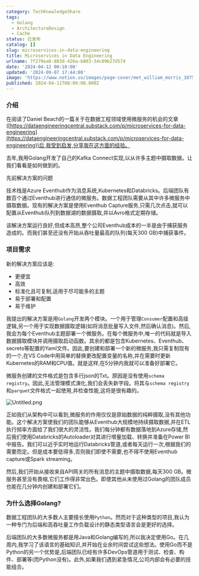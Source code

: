 ```yaml
---
category: TechKnowledgeShare
tags:
  - Golang
  - ArchitectureDesign
  - Cache
status: 已发布
catalog: []
slug: microservices-in-data-engineering
title: Microservices in Data Engineering
urlname: 7f279ea0-883d-426a-b803-34c09b27d574
date: '2024-04-12 00:10:00'
updated: '2024-09-07 17:44:00'
image: 'https://www.notion.so/images/page-cover/met_william_morris_1875.jpg'
published: 2024-04-11T08:00:00.000Z
---
```


### 介绍


在阅读了Daniel Beach的一篇关于在数据工程领域使用微服务的机会的文章([https://dataengineeringcentral.substack.com/p/microservices-for-data-engineering](https://dataengineeringcentral.substack.com/p/microservices-for-data-engineering))后,我受到启发,分享我在这方面的经验。


去年,我用Golang开发了自己的Kafka Connect实现,以从许多主题中摄取数据。让我们看看是如何做到的。


先前解决方案的问题


技术栈是Azure Eventhub作为消息系统,Kubernetes和Databricks。后端团队有数百个通过Eventhub进行通信的微服务。数据工程团队需要从其中许多微服务中摄取数据。现有的解决方案是使用Eventhub Capture服务,只需几次点击,就可以配置从Eventhub队列到数据湖的数据摄取,并以Avro格式定期存储。


该解决方案运行良好,但成本高昂,整个公司Eventhub成本的一半是由于捕获服务造成的。而我们甚至还没有开始从吞吐量最高的队列(每天300 GB)中捕获事件。


### 项目需求


新的解决方案应该是:

- 更便宜
- 高效
- 标准化且可复制,适用于尽可能多的主题
- 易于部署和配置
- 易于维护

我提出的解决方案是用`Golang`开发两个模块。一个用于管理`Consumer`配置和高级逻辑,另一个用于实现数据摄取逻辑(如将消息批量写入文件,然后确认消息)。然后,我会为每个Eventhub主题部署一个微服务。在每个微服务中,唯一的代码就是导入数据摄取模块并调用摄取启动函数。其余的都是包含Kubernetes、Eventhub、secrets等配置的Yaml文件。因此,要创建和部署一个新的微服务,我只需复制现有的一个,在VS Code中用简单的替换更改配置变量的名称,并在需要时更新Kubernetes的RAM和CPU值。就是这样,在5分钟内我就可以准备好部署它。


微服务创建的文件格式是包含多行json的Txt。原因是没有使用`schema registry`。因此,无法管理模式演化,我们会丢失新字段。将其与`schema registry`和`parquet`文件格式一起使用,并检查性能,这将是很有趣的。


![Untitled.png](https://prod-files-secure.s3.us-west-2.amazonaws.com/5d24fe63-e567-4804-86f9-9fdc62e13082/4e0f8d5d-b295-4408-9363-660688d511a9/Untitled.png?X-Amz-Algorithm=AWS4-HMAC-SHA256&X-Amz-Content-Sha256=UNSIGNED-PAYLOAD&X-Amz-Credential=ASIAZI2LB4662MFBELPB%2F20250417%2Fus-west-2%2Fs3%2Faws4_request&X-Amz-Date=20250417T213341Z&X-Amz-Expires=3600&X-Amz-Security-Token=IQoJb3JpZ2luX2VjEN3%2F%2F%2F%2F%2F%2F%2F%2F%2F%2FwEaCXVzLXdlc3QtMiJGMEQCID3KRYHgmOZjZWe5ku4pInknA8kP20OQHV9o1zmFhG4XAiAuv3vAe1yGsPCkQwn84Rw%2BtrlGETe%2FMohlG%2B%2F8047sfir%2FAwhmEAAaDDYzNzQyMzE4MzgwNSIMF4UMEJHEJqsEk1ELKtwDV9kzM%2BZsY8nL%2B5JjcsM9faoA5Re5Y9iU30HI4HQF8luMV6jgxiaxRSmaEbi2BB2GBKaoVjvDj%2FkRcP1zxNTZdhWK%2BHoMVZm3CGRuKipCfTAEMiwvudT2IrKEBzf2elW56ooE0nVrfAnqmNTqXL6KfML7b%2BgJh7AXcGTgJ81x%2BXk7k4l7zLUUtU0Z3vG6YzA5XIFG9r2CU%2BMiDHRLbiAH3ryLzIKLsxW5%2BfijX4wt64bC9SKcrzSmBZ5fHwenBsD5ckt2PWEgK0ZF9jEoMVvAlD0pxnk8EmY4rasR2fG8Tw9c9Yzd%2FOucTXUJyUhVsAtbVNNNpoVDTv4tQYycAlmBqlGuQEYSFlwj3JwRZvlA6ri3Zgq5gjUd2lAnaeDPZw95vTMCZUB%2BtGBbGbG2Lcm1TXXz2Hmf5JhdlgU%2BUaBD3tLBU9EWZvCUCRfyDSxaM3gzDRAuFL%2BQRCk2LRKKv5TlfsrxPC6RpUOUqV10dAgpVbPuEfLjjz0nmdRe6wZGK1jZyFtB36pXVpEYGEP7o%2BDIT31XahvX0x4m%2BWtyAfcaFqvgZTA1vPSdeUQNHweH6AUkmYQV3D94kOm7%2BuMqkRLz4jlsdSXxffuuvo3Ov6wuSz7xXAELHPVGM1LT%2FbIwwM%2BFwAY6pgH2dtDjuaFPIM0e7bYtlAXyFDMwzq9dcsVPbEs6KmypY%2FE0Q6yxcY9HPC71Wa83fqm635qhoCeSpdhk8BZ5%2FWkSxkNyYKM3M8FEzwejTxu%2BEtVQ8NLgfjbrgyTMLt0hHQe0GSyVhOQ7ZPCibKVR%2B4d1d35fkvxxsv3%2B3%2FbDOIe%2FNaRYTqczQ8T88Td%2FrA4vM1VV4bVNC9Y8L0ckhsTV68XVaC2NO%2FGJ&X-Amz-Signature=04271a93360d045139fd3ac52e1aa02ff3c3aaccb2587c32d7b724f10b08ae67&X-Amz-SignedHeaders=host&x-id=GetObject)


正如我们从架构中可以看到,微服务的作用仅仅是原始数据的纯粹摄取,没有其他功能。这个解决方案使我们的团队能够从Eventhub大规模地持续摄取数据,并在ETL执行频率方面给了我们很大的灵活性。我们每分钟都有数据落地到Azure存储,然后我们使用Databricks的Autoloader对其进行增量加载、转换并准备在Power BI中报告。我们可以近乎实时地运行Databricks管道,或者每天运行一次,根据我们的需要而定。但是成本要低得多,否则我们即使不需要,也不得不使用Eventhub capture或Spark streaming。


然后,我们开始从接收来自API网关的所有消息的主题中摄取数据,每天300 GB。微服务甚至没有畏缩,它们工作得非常出色。即使其他从未使用过Golang的团队成员也能在几分钟内创建和部署它们。


### 为什么选择Golang?


数据工程团队的大多数人主要擅长使用`Python`。然而对于这种类型的项目,我认为一种专门为后端和高吞吐量工作负载设计的静态类型语言会是更好的选择。


后端团队的大多数微服务都是用Java和Golang编写的,所以我决定使用Go。在几周内,我学习了该语言的基础知识,并开始在业余时间尝试这些想法。使用Go而不是Python的另一个优势是,后端团队已经有许多DevOps管道用于测试、检查、构件、部署等(而Python没有)。此外,如果我们遇到紧急情况,公司内部会有必要的技能组合。

